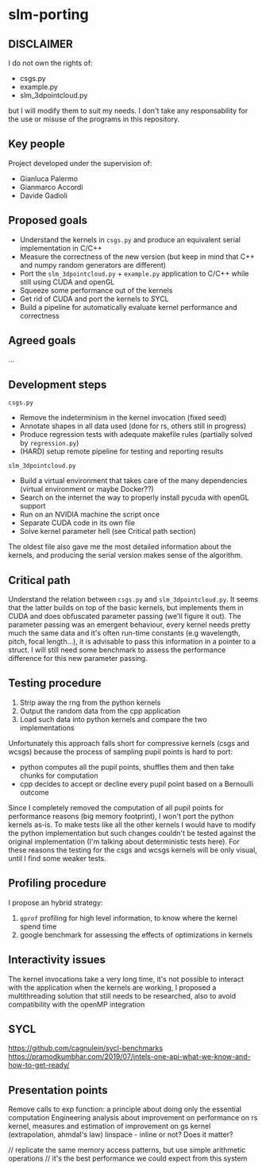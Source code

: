 # slm-porting

## DISCLAIMER
I do not own the rights of:
 * csgs.py
 * example.py
 * slm_3dpointcloud.py


but I will modify them to suit my needs. I don't take any responsability for the use or misuse of the programs in this repository.


## Key people
Project developed under the supervision of:
 * Gianluca Palermo
 * Gianmarco Accordi
 * Davide Gadioli


## Proposed goals
 * Understand the kernels in `csgs.py` and produce an equivalent serial implementation in C/C++
 * Measure the correctness of the new version (but keep in mind that C++ and numpy random generators are different)
 * Port the `slm_3dpointcloud.py` + `example.py` application to C/C++ while still using CUDA and openGL
 * Squeeze some performance out of the kernels
 * Get rid of CUDA and port the kernels to SYCL
 * Build a pipeline for automatically evaluate kernel performance and correctness


## Agreed goals
...


## Development steps
`csgs.py`
 * Remove the indeterminism in the kernel invocation (fixed seed)
 * Annotate shapes in all data used (done for rs, others still in progress)
 * Produce regression tests with adequate makefile rules (partially solved by `regression.py`)
 * (HARD) setup remote pipeline for testing and reporting results

`slm_3dpointcloud.py`
 * Build a virtual environment that takes care of the many dependencies (virtual environment or maybe Docker??)
 * Search on the internet the way to properly install pycuda with openGL support
 * Run on an NVIDIA machine the script once
 * Separate CUDA code in its own file
 * Solve kernel parameter hell (see Critical path section)

The oldest file also gave me the most detailed information about the kernels, and producing the serial version makes sense of the algorithm.


## Critical path
Understand the relation between `csgs.py` and `slm_3dpointcloud.py`. It seems that the latter builds on top of the basic kernels, but implements them in CUDA and does obfuscated parameter passing (we'll figure it out).
The parameter passing was an emergent behaviour, every kernel needs pretty much the same data and it's often run-time constants (e.g wavelength, pitch, focal length...), it is advisable to pass this information in a pointer to a struct. I will still need some benchmark to assess the performance difference for this new parameter passing.


## Testing procedure
 1. Strip away the rng from the python kernels
 2. Output the random data from the cpp application
 3. Load such data into python kernels and compare the two implementations

Unfortunately this approach falls short for compressive kernels (csgs and wcsgs) because the process of sampling pupil points is hard to port:
 * python computes all the pupil points, shuffles them and then take chunks for computation
 * cpp decides to accept or decline every pupil point based on a Bernoulli outcome

Since I completely removed the computation of all pupil points for performance reasons (big memory footprint), I won't port the python kernels as-is. To make tests like all the other kernels I would have to modify the python implementation but such changes couldn't be tested against the original implementation (I'm talking about deterministic tests here).
For these reasons the testing for the csgs and wcsgs kernels will be only visual, until I find some weaker tests.


## Profiling procedure
I propose an hybrid strategy:
 1. `gprof` profiling for high level information, to know where the kernel spend time
 2. google benchmark for assessing the effects of optimizations in kernels


## Interactivity issues
The kernel invocations take a very long time, it's not possible to interact with the application when the kernels are working, I proposed a multithreading solution that still needs to be researched, also to avoid compatibility with the openMP integration


## SYCL
https://github.com/cagnulein/sycl-benchmarks
https://pramodkumbhar.com/2019/07/intels-one-api-what-we-know-and-how-to-get-ready/


## Presentation points
Remove calls to exp function: a principle about doing only the essential computation
Engineering analysis about improvement on performance on rs kernel, measures and estimation of improvement on gs kernel (extrapolation, ahmdal's law)
linspace - inline or not? Does it matter?

// replicate the same memory access patterns, but use simple arithmetic operations
// it's the best performance we could expect from this system
